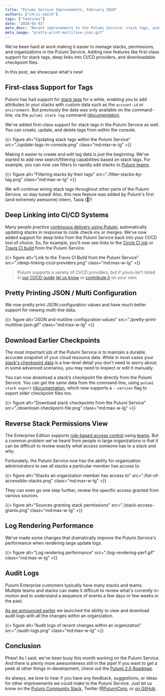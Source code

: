 ```yaml
---
title: "Pulumi Service Improvements, February 2020"
authors: ["chris-smith"]
tags: ["features"]
date: "2020-03-02"
meta_desc: "Recent improvements to the Pulumi Service: stack tags, audit logs, CI/CD integration, downloadable checkpoint files"
meta_image: "pretty-print-multiline-json.gif"
---
```


We've been hard at work making it easier to manage stacks, permissions, and organizations in the Pulumi Service. Adding
new features like first-class support for stack tags, deep links into CI/CD providers, and downloadable checkpoint files.

In this post, we showcase what's new!

<!--more-->

## First-class Support for Tags

Pulumi has had support for [stack tags](/docs/intro/concepts/stack#stack-tags) for a while, enabling
you to add attributes to your stacks with custom data such as the `account-id` or `environment`. But previously the data was
only available on the command-line, via the `pulumi stack tag` command ([documentation](/docs/reference/cli/pulumi_stack_tag/).

We've added first-class support for stack tags in the Pulumi Service as well. You can create, update, and delete tags from within the console.

{{< figure alt="Updating stack tags within the Pulumi Service" src="./update-tags-in-console.png" class="md:max-w-lg" >}}

Making it easier to create and edit tag data is just the beginning. We've started to add new search/filtering capabilities
based on stack tags. For example, you can now use filters to rapidly add stacks to [Pulumi teams](/docs/intro/pulumi-service/teams/).

{{< figure alt="Filtering stacks by their tags" src="./filter-stacks-by-tag.png" class="md:max-w-lg" >}}

We will continue wiring stack tags throughout other parts of the Pulumi Service, so stay tuned! Also, this new feature was
added by Pulumi's first (and extremely awesome) intern, Tasia (👋)!

## Deep Linking into CI/CD Systems

Many people practice [continuous delivery using Pulumi](/docs/guides/continuous-delivery/), automatically
updating stacks in response to code check-ins or merges. We've now added support for deep links from the Pulumi Service back
into your CI/CD tool of choice. So, for example, you'll now see links to the [Circle CI job](https://circleci.com) or
[Travis CI build](https://travis-ci.com) from the Pulumi Service.

{{< figure alt="Link to the Travis CI Build from the Pulumi Service" src="./deep-linking-cicd-providers.png" class="md:max-w-lg" >}}

> Pulumi supports a variety of CI/CD providers, but if yours isn't listed in [our CI/CD guide](/docs/guides/continuous-delivery)
> [let us know](https://slack.pulumi.com) or [contribute it](https://github.com/pulumi/pulumi/blob/master/sdk/go/common/util/ciutil)
> on your own.

## Pretty Printing JSON / Multi Configuration

We now pretty print JSON configuration values and have much better support for viewing multi-line data.

{{< figure alt="JSON and mutiline configuration values" src="./pretty-print-multiline-json.gif" class="md:max-w-lg" >}}

## Download Earlier Checkpoints

The most important job of the Pulumi Service is to maintain a durable, accurate snapshot of your cloud resource data.
While in most cases your [stack's checkpoint data](/docs/intro/concepts/state) is a low-level detail
you don't need to worry about; in some advanced scenarios, you may need to inspect or edit it manually.

You can now download a stack’s checkpoint file directly from the Pulumi Service. You can get the
same data from the command-line, using `pulumi stack export` ([documentation](/docs/reference/cli/pulumi_stack_export/),
which now supports a `--version` flag to export older checkpoint files too.

{{< figure alt="Download stack checkpoints from the Pulumi Service" src="./download-checkpoint-file.png" class="md:max-w-lg" >}}

## Reverse Stack Permissions View

The Enterprise Edition supports [role-based access control](/docs/intro/pulumi-service/projects-and-stacks#stack-permissions)
using [teams](/docs/intro/pulumi-service/teams/). But a common problem we've heard from people in large organizations
is that it can be difficult to review exactly *_what_* access someone has to a stack and *_why_*.

Fortunately, the Pulumi Service now has the ability for organization administrators to see all stacks a particular member has access to.

{{< figure alt="Stacks an organization member has access to" src="./list-of-accessible-stacks.png" class="md:max-w-lg" >}}

They can even go one step further, review the specific access granted from various sources.

{{< figure alt="Sources granting stack permissions" src="./stack-access-grants.png" class="md:max-w-lg" >}}

## Log Rendering Performance

We've made some changes that dramatically improve the Pulumi Service's performance when rendering large update logs.

{{< figure alt="Log rendering performance" src="./log-rendering-perf.gif" class="md:max-w-lg" >}}

## Audit Logs

Pulumi Enterprise customers typically have many stacks and teams. Multiple teams and stacks can make it difficult to review what's currently in-motion and to understand a sequence of events a few days or few weeks in the past.

[As we announced earlier](/blog/auditing-your-organizations-infrastructure-as-code-activity/) we launched the ability to view
and download audit logs with all the changes within an organization.

{{< figure alt="Audit logs of recent changes within an organization" src="./audit-logs.png" class="md:max-w-lg" >}}

## Conclusion

Phew! As I said, we've been busy this month working on the Pulumi Service. And there is plenty more awesomeness still in the pipe!
If you want to get a peek at other things in-development, check out the [Pulumi 2.0 Roadmap](/blog/pulumi-2-0-roadmap/).

As always, we love to hear if you have any feedback, suggestions, or ideas for other improvements we could make to the
Pulumi Service. Just let us know on the [Pulumi Community Slack](https://slack.pulumi.com), Twitter [@PulumiCorp](https://twitter.com/pulumicorp),
or [on GitHub](https://github.com/pulumi/pulumi).
